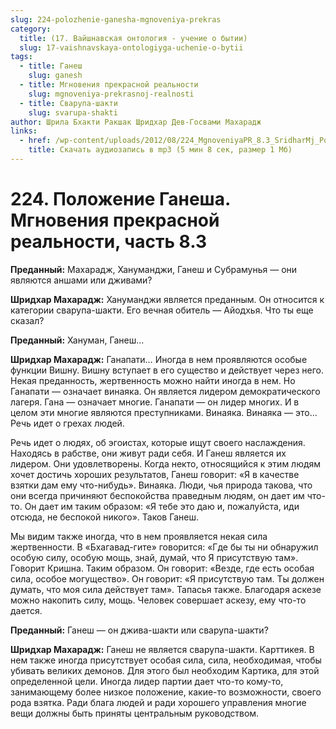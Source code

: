 ```yaml
---
slug: 224-polozhenie-ganesha-mgnoveniya-prekras
category:
  title: (17. Вайшнавская онтология - учение о бытии)
  slug: 17-vaishnavskaya-ontologiyga-uchenie-o-bytii
tags:
  - title: Ганеш
    slug: ganesh
  - title: Мгновения прекрасной реальности
    slug: mgnoveniya-prekrasnoj-realnosti
  - title: Сварупа-шакти
    slug: svarupa-shakti
author: Шрила Бхакти Ракшак Шридхар Дев-Госвами Махарадж
links:
  - href: /wp-content/uploads/2012/08/224_MgnoveniyaPR_8.3_SridharMj_Polojeniye_Ganesha.mp3
    title: Скачать аудиозапись в mp3 (5 мин 8 сек, размер 1 Мб)
---
```


# 224. Положение Ганеша. Мгновения прекрасной реальности, часть 8.3

**Преданный:** Махарадж, Хануманджи, Ганеш и Субрамунья — они являются аншами или дживами?

**Шридхар Махарадж:** Хануманджи является преданным. Он относится к категории сварупа-шакти. Его вечная обитель — Айодхья. Что ты еще сказал?

**Преданный:** Хануман, Ганеш…

**Шридхар Махарадж:** Ганапати… Иногда в нем проявляются особые функции Вишну. Вишну вступает в его существо и действует через него. Некая преданность, жертвенность можно найти иногда в нем. Но Ганапати — означает винаяка. Он является лидером демократического лагеря. Гана — означает многие. Ганапати — он лидер многих. И в целом эти многие являются преступниками. Винаяка. Винаяка — это… Речь идет о грехах людей.

Речь идет о людях, об эгоистах, которые ищут своего наслаждения. Находясь в рабстве, они живут ради себя. И Ганеш является их лидером. Они удовлетворены. Когда некто, относящийся к этим людям хочет достичь хороших результатов, Ганеш говорит: «Я в качестве взятки дам ему что-нибудь». Винаяка. Люди, чья природа такова, что они всегда причиняют беспокойства праведным людям, он дает им что-то. Он дает им таким образом: «Я тебе это даю и, пожалуйста, иди отсюда, не беспокой никого». Таков Ганеш.

Мы видим также иногда, что в нем проявляется некая сила жертвенности. В «Бхагавад-гите» говорится: «Где бы ты ни обнаружил особую силу, особую мощь, знай, думай, что Я присутствую там». Говорит Кришна. Таким образом. Он говорит: «Везде, где есть особая сила, особое могущество». Он говорит: «Я присутствую там. Ты должен думать, что моя сила действует там». Тапасья также. Благодаря аскезе можно накопить силу, мощь. Человек совершает аскезу, ему что-то дается.

**Преданный:** Ганеш — он джива-шакти или сварупа-шакти?

**Шридхар Махарадж:** Ганеш не является сварупа-шакти. Карттикея. В нем также иногда присутствует особая сила, сила, необходимая, чтобы убивать великих демонов. Для этого был необходим Картика, для этой определенной цели. Иногда лидер партии дает что-то кому-то, занимающему более низкое положение, какие-то возможности, своего рода взятка. Ради блага людей и ради хорошего управления многие вещи должны быть приняты центральным руководством.

